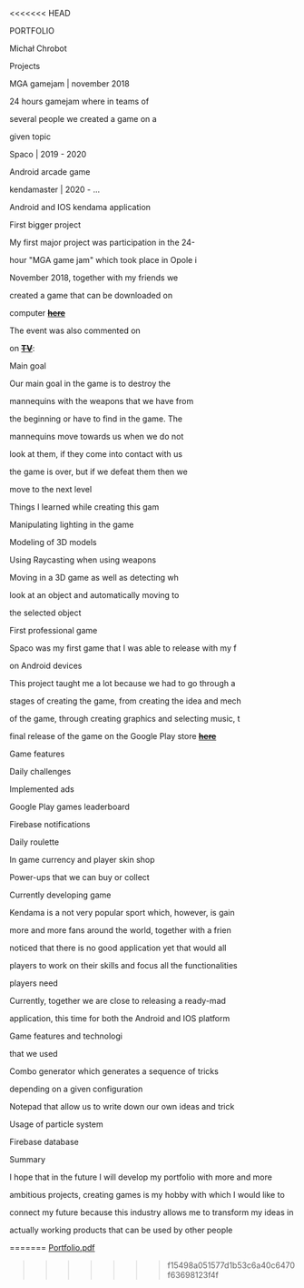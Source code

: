 <<<<<<< HEAD
﻿

PORTFOLIO

Michał Chrobot





Projects

MGA gamejam | november 2018

24 hours gamejam where in teams of

several people we created a game on a

given topic

Spaco | 2019 - 2020

Android arcade game

kendamaster | 2020 - ...

Android and IOS kendama application









First bigger project

My first major project was participation in the 24-

hour "MGA game jam" which took place in Opole i

November 2018, together with my friends we

created a game that can be downloaded on

computer [**~~here~~**](https://itch.io/jam/mga-game-jam-2018/rate/325747)

The event was also commented on

on [**~~TV~~**](https://opole.tvp.pl/39782188/musieli-stworzyc-gre-w-24-godziny-zespolowy-game-jam-na-politechnice-opolskiej):





Main goal

Our main goal in the game is to destroy the

mannequins with the weapons that we have from

the beginning or have to find in the game. The

mannequins move towards us when we do not

look at them, if they come into contact with us

the game is over, but if we defeat them then we

move to the next level





Things I learned while creating this gam

Manipulating lighting in the game

Modeling of 3D models

Using Raycasting when using weapons

Moving in a 3D game as well as detecting wh

look at an object and automatically moving to

the selected object









First professional game

Spaco was my first game that I was able to release with my f

on Android devices

This project taught me a lot because we had to go through a

stages of creating the game, from creating the idea and mech

of the game, through creating graphics and selecting music, t

final release of the game on the Google Play store [**~~here~~**](https://play.google.com/store/apps/details?id=com.unity3d.Spaco&hl=pl&gl=US)





Game features

Daily challenges

Implemented ads

Google Play games leaderboard

Firebase notifications

Daily roulette

In game currency and player skin shop

Power-ups that we can buy or collect









Currently developing game

Kendama is a not very popular sport which, however, is gain

more and more fans around the world, together with a frien

noticed that there is no good application yet that would all

players to work on their skills and focus all the functionalities

players need

Currently, together we are close to releasing a ready-mad

application, this time for both the Android and IOS platform





Game features and technologi

that we used

Combo generator which generates a sequence of tricks

depending on a given configuration

Notepad that allow us to write down our own ideas and trick

Usage of particle system

Firebase database





Summary

I hope that in the future I will develop my portfolio with more and more

ambitious projects, creating games is my hobby with which I would like to

connect my future because this industry allows me to transform my ideas in

actually working products that can be used by other people

=======
[Portfolio.pdf](https://github.com/michalooo/michalooo/files/7318090/Portfolio.pdf)
>>>>>>> f15498a051577d1b53c6a40c6470f63698123f4f
